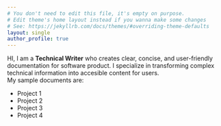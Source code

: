```yaml
---
# You don't need to edit this file, it's empty on purpose.
# Edit theme's home layout instead if you wanna make some changes
# See: https://jekyllrb.com/docs/themes/#overriding-theme-defaults
layout: single
author_profile: true
---  
```



HI, I am a **Technical Writer** who creates clear, concise, and user-friendly documentation for software product. I specialize in transforming complex technical information into accesible content for users.  
My sample documents are:  
- Project 1
- Project 2
- Project 3
- Project 4
